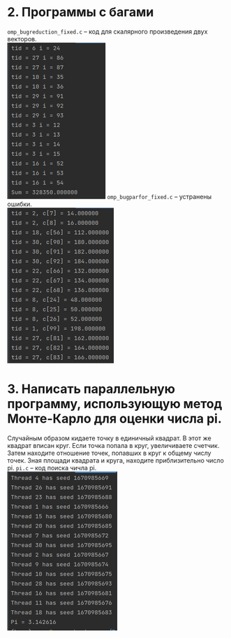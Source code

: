 # 2. Программы с багами
`omp_bugreduction_fixed.c` – код для скалярного произведения двух векторов.   
![img.png](img.png)
`omp_bugparfor_fixed.c` – устранены ошибки.  
![img_1.png](img_1.png)
# 3. Написать параллельную программу, использующую метод Монте-Карло для оценки числа pi.
Случайным образом кидаете точку в единичный квадрат. В этот же квадрат вписан круг. Если точка попала в круг, увеличиваете счетчик. Затем находите отношение точек, попавших в круг к общему числу точек. Зная площади квадрата и круга, находите приблизительно число pi.
`pi.c` – код поиска чичла pi.  
![img_2.png](img_2.png)